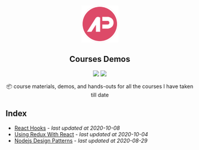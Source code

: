<p align="center">
  <img src="https://raw.githubusercontent.com/ashishdotme/assets/master/logo.png" alt="drawing" width="100"/>
</p>

<h2 align="center">Courses Demos</h2>

<p align="center">
<a href="https://img.shields.io/github/last-commit/ashishdotme/courses-demos?style=for-the-badge"><img src="https://img.shields.io/github/last-commit/ashishdotme/courses-demos?style=for-the-badge"></a>
<a href="https://img.shields.io/github/workflow/status/ashishdotme/courses-demos/Build%20courses-demos/master?style=for-the-badge"><img src="https://img.shields.io/github/workflow/status/ashishdotme/courses-demos/Build%20courses-demos/master?style=for-the-badge"></a>
</p>

<p align="center">📦 course materials, demos, and hands-outs for all the courses I have taken till date</p>

## Index

<!-- index starts -->
* [React Hooks](https://github.com/ashishdotme/courses-demos/blob/master/react-hooks) - *last updated at 2020-10-08*
* [Using Redux With React](https://github.com/ashishdotme/courses-demos/blob/master/using-redux-with-react) - *last updated at 2020-10-04*
* [Nodejs Design Patterns](https://github.com/ashishdotme/courses-demos/blob/master/nodejs-design-patterns) - *last updated at 2020-08-29*
<!-- index ends -->

